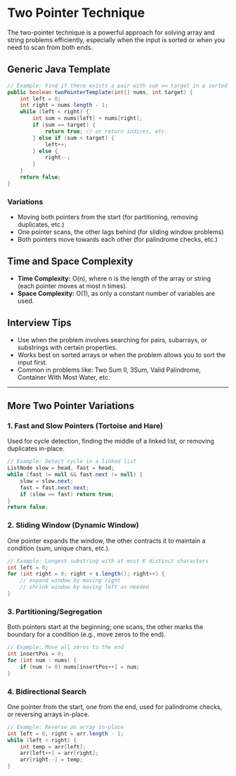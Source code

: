 
# Two Pointer Technique

The two-pointer technique is a powerful approach for solving array and string problems efficiently, especially when the input is sorted or when you need to scan from both ends.

## Generic Java Template

```java
// Example: Find if there exists a pair with sum == target in a sorted array
public boolean twoPointerTemplate(int[] nums, int target) {
	int left = 0;
	int right = nums.length - 1;
	while (left < right) {
		int sum = nums[left] + nums[right];
		if (sum == target) {
			return true; // or return indices, etc.
		} else if (sum < target) {
			left++;
		} else {
			right--;
		}
	}
	return false;
}
```

### Variations
- Moving both pointers from the start (for partitioning, removing duplicates, etc.)
- One pointer scans, the other lags behind (for sliding window problems)
- Both pointers move towards each other (for palindrome checks, etc.)

## Time and Space Complexity

- **Time Complexity:** O(n), where n is the length of the array or string (each pointer moves at most n times).
- **Space Complexity:** O(1), as only a constant number of variables are used.


## Interview Tips
- Use when the problem involves searching for pairs, subarrays, or substrings with certain properties.
- Works best on sorted arrays or when the problem allows you to sort the input first.
- Common in problems like: Two Sum II, 3Sum, Valid Palindrome, Container With Most Water, etc.

---

## More Two Pointer Variations

### 1. Fast and Slow Pointers (Tortoise and Hare)
Used for cycle detection, finding the middle of a linked list, or removing duplicates in-place.

```java
// Example: Detect cycle in a linked list
ListNode slow = head, fast = head;
while (fast != null && fast.next != null) {
	slow = slow.next;
	fast = fast.next.next;
	if (slow == fast) return true;
}
return false;
```

### 2. Sliding Window (Dynamic Window)
One pointer expands the window, the other contracts it to maintain a condition (sum, unique chars, etc.).

```java
// Example: Longest substring with at most K distinct characters
int left = 0;
for (int right = 0; right < s.length(); right++) {
	// expand window by moving right
	// shrink window by moving left as needed
}
```

### 3. Partitioning/Segregation
Both pointers start at the beginning; one scans, the other marks the boundary for a condition (e.g., move zeros to the end).

```java
// Example: Move all zeros to the end
int insertPos = 0;
for (int num : nums) {
	if (num != 0) nums[insertPos++] = num;
}
```

### 4. Bidirectional Search
One pointer from the start, one from the end, used for palindrome checks, or reversing arrays in-place.

```java
// Example: Reverse an array in-place
int left = 0, right = arr.length - 1;
while (left < right) {
	int temp = arr[left];
	arr[left++] = arr[right];
	arr[right--] = temp;
}
```
